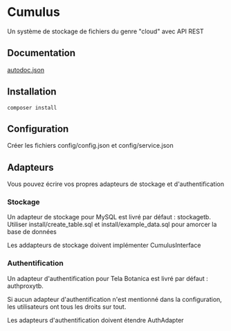 # Cumulus
Un système de stockage de fichiers du genre "cloud" avec API REST

## Documentation
[autodoc.json](autodoc.json)

## Installation
```
composer install
```

## Configuration
Créer les fichiers config/config.json et config/service.json

## Adapteurs
Vous pouvez écrire vos propres adapteurs de stockage et d'authentification

### Stockage
Un adapteur de stockage pour MySQL est livré par défaut : stockagetb. Utiliser
install/create_table.sql et install/example_data.sql pour amorcer la base de
données

Les addapteurs de stockage doivent implémenter CumulusInterface

### Authentification
Un adapteur d'authentification pour Tela Botanica est livré par défaut :
authproxytb.

Si aucun adapteur d'authentification n'est mentionné dans la configuration,
les utilisateurs ont tous les droits sur tout.

Les adapteurs d'authentification doivent étendre AuthAdapter